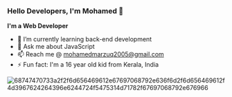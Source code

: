 ### Hello Developers, I'm Mohamed 👋


**I'm a Web Developer**

<!-- - 🔭 I’m currently working as freelancer -->
<!-- - 📫 I'm Currently dreaming to buy a laptop -->
<!-- - 👯 I’m looking to collaborate on web development -->
- 🌱 I’m currently learning back-end development
- 💬 Ask me about JavaScript
- 📫 Reach me @ mohamedmarzuq2005@gmail.com
-  ⚡ Fun fact: I'm a 16 year old kid from Kerala, India

![68747470733a2f2f6d656469612e67697068792e636f6d2f6d656469612f4d3967624264396e6244724f5475314d71782f67697068792e676966](https://user-images.githubusercontent.com/71645833/126821401-5ef6a0af-348c-4aea-8305-5eb04e7dec0f.gif)


